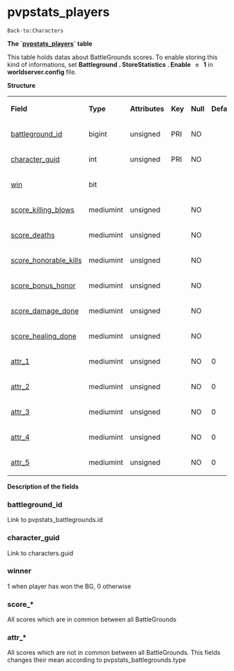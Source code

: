 # pvpstats\_players

`Back-to:Characters`

**The \`[pvpstats\_players](http://collab.kpsn.org/pages/createpage.action?spaceKey=tc&title=pvpstats_battlegrounds&linkCreation=true&fromPageId=331580)\` table**

This table holds datas about BattleGrounds scores. To enable storing this kind of informations, set **Battleground . StoreStatistics . Enable   =   1** in **worldserver.config** file.

**Structure**

<table>
<colgroup>
<col width="12%" />
<col width="12%" />
<col width="12%" />
<col width="12%" />
<col width="12%" />
<col width="12%" />
<col width="12%" />
<col width="12%" />
</colgroup>
<tbody>
<tr class="odd">
<td><p><strong>Field</strong></p></td>
<td><p><strong>Type</strong></p></td>
<td><p><strong>Attributes</strong></p></td>
<td><p><strong>Key</strong></p></td>
<td><p><strong>Null</strong></p></td>
<td><p><strong>Default</strong></p></td>
<td><p><strong>Extra</strong></p></td>
<td><p><strong>Comment</strong></p></td>
</tr>
<tr class="even">
<td><p><a href="#pvpstats_players-battleground_id">battleground_id</a></p></td>
<td><p>bigint</p></td>
<td><p>unsigned</p></td>
<td><p>PRI</p></td>
<td><p>NO</p></td>
<td><p> </p></td>
<td><p> </p></td>
<td><p> </p></td>
</tr>
<tr class="odd">
<td><p><a href="#pvpstats_players-character_guid">character_guid</a></p></td>
<td><p>int</p></td>
<td><p>unsigned</p></td>
<td><p>PRI</p></td>
<td><p>NO</p></td>
<td><p> </p></td>
<td><p> </p></td>
<td><p> </p></td>
</tr>
<tr class="even">
<td><p><a href="#pvpstats_players-win">win</a></p></td>
<td><p>bit</p></td>
<td> </td>
<td> </td>
<td> </td>
<td> </td>
<td> </td>
<td> </td>
</tr>
<tr class="odd">
<td><p><a href="#pvpstats_players-score_*">score_killing_blows</a></p></td>
<td>mediumint</td>
<td><p>unsigned</p></td>
<td><p> </p></td>
<td><p>NO</p></td>
<td><p> </p></td>
<td><p> </p></td>
<td><p> </p></td>
</tr>
<tr class="even">
<td><p><a href="#pvpstats_players-score_*">score_deaths</a></p></td>
<td>mediumint</td>
<td><p>unsigned</p></td>
<td><p> </p></td>
<td><p>NO</p></td>
<td><p> </p></td>
<td><p> </p></td>
<td><p> </p></td>
</tr>
<tr class="odd">
<td><p><a href="#pvpstats_players-score_*">score_honorable_kills</a></p></td>
<td><p>mediumint</p></td>
<td><p>unsigned</p></td>
<td><p> </p></td>
<td><p>NO</p></td>
<td><p> </p></td>
<td><p> </p></td>
<td><p> </p></td>
</tr>
<tr class="even">
<td><p><a href="#pvpstats_players-score_*">score_bonus_honor</a></p></td>
<td><p>mediumint</p></td>
<td><p>unsigned</p></td>
<td> </td>
<td><p>NO</p></td>
<td> </td>
<td> </td>
<td> </td>
</tr>
<tr class="odd">
<td><p><a href="#pvpstats_players-score_*">score_damage_done</a></p></td>
<td>mediumint</td>
<td><p>unsigned</p></td>
<td> </td>
<td><p>NO</p></td>
<td> </td>
<td> </td>
<td> </td>
</tr>
<tr class="even">
<td><p><a href="#pvpstats_players-score_*">score_healing_done</a></p></td>
<td><p>mediumint</p></td>
<td><p>unsigned</p></td>
<td> </td>
<td><p>NO</p></td>
<td> </td>
<td> </td>
<td> </td>
</tr>
<tr class="odd">
<td><p><a href="#pvpstats_players-attr_*">attr_1</a></p></td>
<td><p>mediumint</p></td>
<td><p>unsigned</p></td>
<td> </td>
<td><p>NO</p></td>
<td>0</td>
<td> </td>
<td> </td>
</tr>
<tr class="even">
<td><p><a href="#pvpstats_players-attr_*">attr_2</a></p></td>
<td><p>mediumint</p></td>
<td><p>unsigned</p></td>
<td> </td>
<td><p>NO</p></td>
<td>0</td>
<td> </td>
<td> </td>
</tr>
<tr class="odd">
<td><p><a href="#pvpstats_players-attr_*">attr_3</a></p></td>
<td><p>mediumint</p></td>
<td><p>unsigned</p></td>
<td> </td>
<td><p>NO</p></td>
<td>0</td>
<td> </td>
<td> </td>
</tr>
<tr class="even">
<td><p><a href="#pvpstats_players-attr_*">attr_4</a></p></td>
<td>mediumint</td>
<td><p>unsigned</p></td>
<td> </td>
<td><p>NO</p></td>
<td>0</td>
<td> </td>
<td> </td>
</tr>
<tr class="odd">
<td><p><a href="#pvpstats_players-attr_*">attr_5</a></p></td>
<td><p>mediumint</p></td>
<td><p>unsigned</p></td>
<td> </td>
<td><p>NO</p></td>
<td>0</td>
<td> </td>
<td> </td>
</tr>
</tbody>
</table>

**Description of the fields**

### battleground\_id

Link to pvpstats\_battlegrounds.id

### character\_guid

Link to characters.guid

### winner

1 when player has won the BG, 0 otherwise

### score\_\*

All scores which are in common between all BattleGrounds

### attr\_\*

All scores which are not in common between all BattleGrounds. This fields changes their mean according to pvpstats\_battlegrounds.type

 
